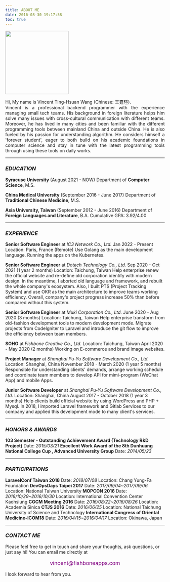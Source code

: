 ```yaml
---
title: ABOUT ME
date: 2016-08-30 19:17:58
toc: true
---
```


<img src="/images/profile.jpeg" width="200">

<p style="text-align: justify;">
Hi, My name is Vincent Ting-Hsuan Wang (Chinese: 王霆瑄).<br/>
Vincent is a professional backend programmer with the experience managing small tech teams. His background in foreign literature helps him solve many issues with cross-cultural communication with different teams. Moreover, he has lived in many cities and been familiar with the different programming tools between mainland China and outside China. He is also fueled by his passion for understanding algorithm. He considers himself a 'forever student', eager to both build on his academic foundations in computer science and stay in tune with the latest programming tools through using these tools on daily works.
</p>

***

### _EDUCATION_
**Syracuse University** (August 2021 - NOW)
Department of **Computer Science**, M.S.

**China Medical University** (September 2016 - June 2017)
Department of **Traditional Chinese Medicine**, M.S.

**Asia University, Taiwan** (September 2012 - June 2016)
Department of **Foreign Languages and Literature**, B.A.
Cumulative GPA: 3.92/4.00

***

### _EXPERIENCE_
**Senior Software Engineer** at _IC3 Network Co., Ltd._
Jan 2022 - Present
Location: Paris, France (Remote)
Use Golang as the main development language. Running the apps on the Kubernetes.

**Senior Software Engineer** at _Dotech Technology Co., Ltd._
Sep 2020 - Oct 2021 (1 year 2 months)
Location: Taichung, Taiwan
Help enterprise renew the official website and re-define old corporation identify with modern design. In the meantime, I aborted old language and framework, and rebuilt the whole company's ecosystem. Also, I built PTS (Project Tracking System) and use OKR as the main architecture to improve teams working efficiency. Overall, company's project progress increase 50% than before compared without this system.

**Senior Software Engineer** at _Muki Corporation Co., Ltd._
June 2020 - Aug 2020 (3 months)
Location: Taichung, Taiwan
Help enterprise transform from old-fashion development tools to modern development mode. Migrate projects from CodeIgniter to Laravel and introduce the git flow to improve the efficiency between team members.

**SOHO** at _Fishbone Creative Co., Ltd._
Location: Taichung, Taiwan
April 2020 - May 2020 (2 months)
Working on E-commerce and brand image websites.

**Project Manager** at _Shanghai Pu-Yu Software Development Co., Ltd._
Location: Shanghai, China
November 2018 - March 2020 (1 year 5 months)
Responsible for understanding clients' demands, arrange working schedule and coordinate team members to develop API for mimi-program (WeChat App) and mobile Apps.

**Junior Software Developer** at _Shanghai Pu-Yu Software Development Co., Ltd._
Location: Shanghai, China
August 2017 - October 2018 (1 year 3 months)
Help clients build official website by using WordPress and PHP + Mysql. In 2018, I imported Laravel framework and Gitlab Services to our company and applied this development mode to many client's services.

***

### _HONORS & AWARDS_
**103 Semester - Outstanding Achievement Award (Technology R&D Project)**
Date: _2015/03/21_
**Excellent Work Award of the 8th Dunhuang National College Cup , Advanced University Group**
Date: _2014/05/23_

***

### _PARTICIPATIONS_
**LaravelConf Taiwan 2018**
Date: _2018/07/08_
Location: Chang Yung-Fa Foundation
**DevOpsDays Taipei 2017**
Date: _2017/09/04~2017/09/06_
Location: National Taiwan University
**MOPCON 2016**
Date: _2016/10/29~2016/10/30_
Location: International Convention Center Kaohsiung
**CGCM Meeting 2016**
Date: _2016/08/22~2016/08/26_
Location: Academia Sinica
**CTJS 2016**
Date: _2016/06/25_
Location: National Taichung University of Science and Technology
**International Congress of Oriental Medicine-ICOM18**
Date: _2016/04/15~2016/04/17_
Location: Okinawa, Japan

***

### _CONTACT ME_

Please feel free to get in touch and share your thoughts, ask questions, or just say hi!
You can email me directly at
<p style="text-align: center; color: purple; font-size: 1.2em;"> vincent@fishboneapps.com </p>
I look forward to hear from you.
